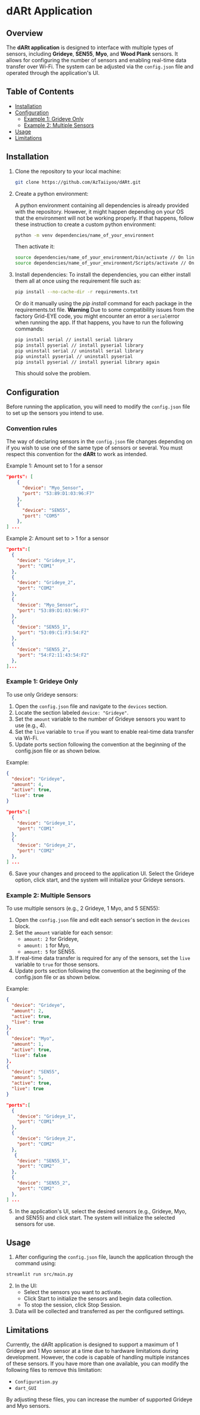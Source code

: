 # dARt Application

## Overview

The **dARt application** is designed to interface with multiple types of sensors, including **Grideye**, **SEN55**, **Myo**, and **Wood Plank** sensors. It allows for configuring the number of sensors and enabling real-time data transfer over Wi-Fi. The system can be adjusted via the `config.json` file and operated through the application's UI.

## Table of Contents

- [Installation](#installation)
- [Configuration](#configuration)
  - [Example 1: Grideye Only](#example-1-grideye-only)
  - [Example 2: Multiple Sensors](#example-2-multiple-sensors)
- [Usage](#usage)
- [Limitations](#limitations)

## Installation

1. Clone the repository to your local machine:

   ```bash
   git clone https://github.com/AzTaiiyoo/dARt.git
   ```

2. Create a python environment:

   A python environment containing all dependencies is already provided with the repository. However, it
   might happen depending on your OS that the environment will not be working properly. If that happens,
   follow these instruction to create a custom python environment:

   ```bash
   python -m venv dependencies/name_of_your_environment
   ```

   Then activate it:

   ```bash
   source dependencies/name_of_your_environment/bin/activate // On linux/MacOS
   source dependencies/name_of_your_environment/Scripts/activate // On Windows
   ```

3. Install dependencies:
   To install the dependencies, you can either install them all at once using the requirement file such as:
   ```bash
   pip install --no-cache-dir -r requirements.txt
   ```
   Or do it manually using the _pip install_ command for each package in the requirements.txt file.
   **Warning**
   Due to some compatibility issues from the factory Grid-EYE code, you might encounter an error a `serial`error when running the app. If that happens, you have to run the following commands:
   ```bash
   pip install serial // install serial library
   pip install pyserial // install pyserial library
   pip uninstall serial // uninstall serial library
   pip uninstall pyserial // uninstall pyserial
   pip install pyserial // install pyserial library again
   ```
   This should solve the problem.

## Configuration

Before running the application, you will need to modify the `config.json` file to set up the sensors you intend to use.

### Convention rules

The way of declaring sensors in the `config.json` file changes depending on if you wish to use one of the same type of sensors or several. You must respect this convention for the **dARt** to work as intended.

Example 1: Amount set to 1 for a sensor

```json
"ports": [
    {
      "device": "Myo_Sensor",
      "port": "53:89:D1:03:96:F7"
    },
    {
      "device": "SEN55",
      "port": "COM5"
    },
] ...
```

Example 2: Amount set to > 1 for a sensor

```json
"ports":[
  {
    "device": "Grideye_1",
    "port": "COM1"
  },
  {
    "device": "Grideye_2",
    "port": "COM2"
  },
  {
    "device": "Myo_Sensor",
    "port": "53:89:D1:03:96:F7"
  },
  {
    "device": "SEN55_1",
    "port": "53:09:C1:F3:54:F2"
  },
  {
    "device": "SEN55_2",
    "port": "54:F2:11:43:54:F2"
  },
]...

```

### Example 1: Grideye Only

To use only Grideye sensors:

1. Open the `config.json` file and navigate to the `devices` section.
2. Locate the section labeled `device: "Grideye"`.
3. Set the `amount` variable to the number of Grideye sensors you want to use (e.g., 4).
4. Set the `live` variable to `true` if you want to enable real-time data transfer via Wi-Fi.
5. Update ports section following the convention at the beginning of the config.json file or as shown below.

Example:

```json
{
  "device": "Grideye",
  "amount": 4,
  "active": true,
  "live": true
}

"ports":[
  {
    "device": "Grideye_1",
    "port": "COM1"
  },
  {
    "device": "Grideye_2",
    "port": "COM2"
  },
] ...
```

6. Save your changes and proceed to the application UI. Select the Grideye option, click start, and the system will initialize your Grideye sensors.

### Example 2: Multiple Sensors

To use multiple sensors (e.g., 2 Grideye, 1 Myo, and 5 SEN55):

1. Open the `config.json` file and edit each sensor's section in the `devices` block.
2. Set the `amount` variable for each sensor:
   - `amount: 2` for Grideye,
   - `amount: 1` for Myo,
   - `amount: 5` for SEN55.
3. If real-time data transfer is required for any of the sensors, set the `live` variable to `true` for those sensors.
4. Update ports section following the convention at the beginning of the config.json file or as shown below.

Example:

```json
{
  "device": "Grideye",
  "amount": 2,
  "active": true,
  "live": true
},
{
  "device": "Myo",
  "amount": 1,
  "active": true,
  "live": false
},
{
  "device": "SEN55",
  "amount": 5,
  "active": true,
  "live": true
}

"ports":[
  {
    "device": "Grideye_1",
    "port": "COM1"
  },
  {
    "device": "Grideye_2",
    "port": "COM2"
  },
   {
    "device": "SEN55_1",
    "port": "COM2"
  },
  {
    "device": "SEN55_2",
    "port": "COM2"
  },
] ...
```

5. In the application's UI, select the desired sensors (e.g., Grideye, Myo, and SEN55) and click start. The system will initialize the selected sensors for use.

## Usage

1. After configuring the `config.json` file, launch the application through the command using:

```bash
streamlit run src/main.py
```

2. In the UI:
   - Select the sensors you want to activate.
   - Click Start to initialize the sensors and begin data collection.
   - To stop the session, click Stop Session.
3. Data will be collected and transferred as per the configured settings.

## Limitations

Currently, the dARt application is designed to support a maximum of 1 Grideye and 1 Myo sensor at a time due to hardware limitations during development. However, the code is capable of handling multiple instances of these sensors. If you have more than one available, you can modify the following files to remove this limitation:

- `Configuration.py`
- `dart_GUI`

By adjusting these files, you can increase the number of supported Grideye and Myo sensors.
